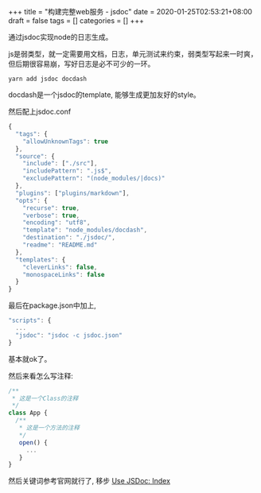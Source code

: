 +++
title = "构建完整web服务 - jsdoc"
date = 2020-01-25T02:53:21+08:00
draft = false
tags = []
categories = []
+++

通过jsdoc实现node的日志生成。

<!--more-->

js是弱类型，就一定需要用文档，日志，单元测试来约束，弱类型写起来一时爽，但后期很容易崩，写好日志是必不可少的一环。

`yarn add jsdoc docdash`

docdash是一个jsdoc的template, 能够生成更加友好的style。

然后配上jsdoc.conf

```js
{
  "tags": {
    "allowUnknownTags": true
  },
  "source": {
    "include": ["./src"],
    "includePattern": ".js$",
    "excludePattern": "(node_modules/|docs)"
  },
  "plugins": ["plugins/markdown"],
  "opts": {
    "recurse": true,
    "verbose": true,
    "encoding": "utf8",
    "template": "node_modules/docdash",
    "destination": "./jsdoc/",
    "readme": "README.md"
  },
  "templates": {
    "cleverLinks": false,
    "monospaceLinks": false
  }
}
```

最后在package.json中加上,

```js
"scripts": {
  ...
  "jsdoc": "jsdoc -c jsdoc.json"
}
```

基本就ok了。

然后来看怎么写注释:

```js
/** 
 * 这是一个Class的注释
 */
class App {
  /**
   * 这是一个方法的注释
   */
   open() {
     ...
   }
}
```

然后关键词参考官网就行了, 移步 [Use JSDoc: Index](https://jsdoc.app/index.html)